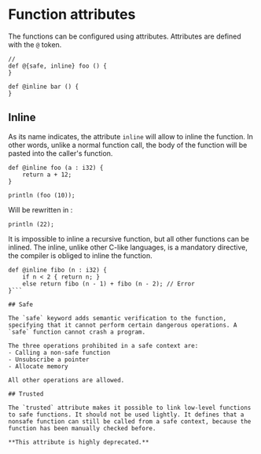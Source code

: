 # Function attributes

The functions can be configured using attributes. Attributes are defined with the `@` token. 

```ymir
// 
def @{safe, inline} foo () {
}

def @inline bar () {
}
```

## Inline 

As its name indicates, the attribute `inline` will allow to inline the function. In other words, unlike a normal function call, the body of the function will be pasted into the caller's function. 

```ymir 
def @inline foo (a : i32) {
	return a + 12;
}

println (foo (10)); 
```

Will be rewritten in : 
```ymir
println (22); 
```

It is impossible to inline a recursive function, but all other functions can be inlined. The inline, unlike other C-like languages, is a mandatory directive, the compiler is obliged to inline the function.

```ymir
def @inline fibo (n : i32) {
	if n < 2 { return n; }
	else return fibo (n - 1) + fibo (n - 2); // Error
}```

## Safe

The `safe` keyword adds semantic verification to the function, specifying that it cannot perform certain dangerous operations. A `safe` function cannot crash a program.

The three operations prohibited in a safe context are:
- Calling a non-safe function
- Unsubscribe a pointer
- Allocate memory

All other operations are allowed.

## Trusted

The `trusted` attribute makes it possible to link low-level functions to safe functions. It should not be used lightly. It defines that a nonsafe function can still be called from a safe context, because the function has been manually checked before. 

**This attribute is highly deprecated.**
